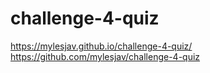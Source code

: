 # challenge-4-quiz




https://mylesjav.github.io/challenge-4-quiz/
https://github.com/mylesjav/challenge-4-quiz
